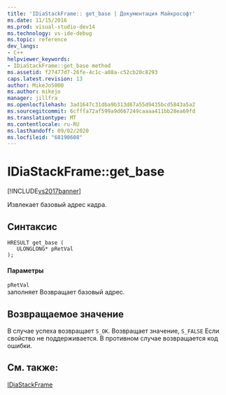 ```yaml
---
title: 'IDiaStackFrame:: get_base | Документация Майкрософт'
ms.date: 11/15/2016
ms.prod: visual-studio-dev14
ms.technology: vs-ide-debug
ms.topic: reference
dev_langs:
- C++
helpviewer_keywords:
- IDiaStackFrame::get_base method
ms.assetid: f27477d7-26fe-4c1c-a08a-c52cb20c8293
caps.latest.revision: 13
author: MikeJo5000
ms.author: mikejo
manager: jillfra
ms.openlocfilehash: 3ad1647c31dba9b313d67a55d9435bcd5843a5a2
ms.sourcegitcommit: 6cfffa72af599a9d667249caaaa411bb28ea69fd
ms.translationtype: MT
ms.contentlocale: ru-RU
ms.lasthandoff: 09/02/2020
ms.locfileid: "68190608"
---
```

# <a name="idiastackframeget_base"></a>IDiaStackFrame::get_base
[!INCLUDE[vs2017banner](../../includes/vs2017banner.md)]

Извлекает базовый адрес кадра.  
  
## <a name="syntax"></a>Синтаксис  
  
```cpp#  
HRESULT get_base (   
   ULONGLONG* pRetVal  
);  
```  
  
#### <a name="parameters"></a>Параметры  
 `pRetVal`  
 заполняет Возвращает базовый адрес.  
  
## <a name="return-value"></a>Возвращаемое значение  
 В случае успеха возвращает `S_OK`. Возвращает значение, `S_FALSE` Если свойство не поддерживается. В противном случае возвращается код ошибки.  
  
## <a name="see-also"></a>См. также:  
 [IDiaStackFrame](../../debugger/debug-interface-access/idiastackframe.md)
